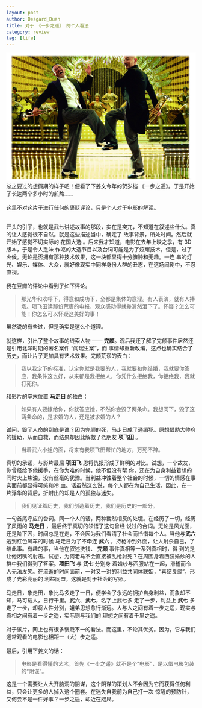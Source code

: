 ```yaml
---
layout: post
author: Desgard_Duan
title: 对于 《一步之遥》 的个人看法
category: review
tag: [life]
---
```

 ![img](/public/ach_img/2015-2-4-2.png ) 
总之要过的想假期的样子吧！便看了下姜文今年的贺岁档 《一步之遥》。于是开始了长达两个多小时的煎熬……<br /><br />
这里不对这片子进行任何的褒贬评论，只是个人对于电影的解读。<br /><br />
<!-- more -->
开头的引子，也就是武七讲述故事的那段，实在是突兀，不知道在叙述些什么。真的让人感觉很不自然。就是这些描述当中，确定了
故事背景，所处时间。然后就开始了感觉不切实际的 花国大选 。后来我才知道，电影在去年上映之季，有 3D 版本，于是令人乏味
作呕的大选节目以及台词可能是为了炫耀技术。但是，过了火候。无论是否拥有那种技术效果，这一块都显得十分臃肿和无趣。一连
串的灯光、娱乐、媒体、大众，就好像现实中同样身份人群的丑态，在这场闹剧中，不忍直视。<br /><br />
我在豆瓣的评论中看到了如下评论。

> 那光华和欢呼下，得意和成功下，全都是集体的意淫。有人表演，就有人捧场。项飞田读那份荒唐的电报，观众感动得就差潸然泪下了。怀疑？怎么可能！你怎么可以怀疑这美好的事！


虽然说的有些过，但是确实是这么个道理。<br /><br />
就这样，引出了整个故事的线索人物 —— **完颜**。观后我还了解了完颜事件居然还是引用北洋时期的著名案件 “阎瑞生案”，而
事情却重新改编，这点也确实结合了历史，而让片子更加具有艺术效果。完颜荒谬的表白：

> 我以我定下的标准，认定你就是我要的人，我就要和你结婚，我就要你答应，我条件这么好，从来都是我拒绝人，你凭什么拒绝我，你拒绝我，我就打死你。


和影片的卒末位置 **马走日** 的独白：
> 如果有人要嫁给你，你就答应她，不然你会毁了两条命。我想问下，毁了这两条命的，是求婚的人，还是被求婚的人？


试问，毁了人命的到底是谁？因为完颜的死，马走日成了通缉犯。原想借助大帅府的援助，从而自救，而结果却因此解救了老朋友
 **项飞田** 。
> 当着武六小姐的面，将来有我项飞田帮忙的地方，万死不辞。


真切的承诺，与影片最后 **项田飞** 恩将仇报形成了鲜明的对比。试想，一个故友，你曾经给予他援手，在你为难的时候，他不但没有帮
你，还在为自身利益着想的同时火上焦油，没有丝毫的犹豫。当利益冲蚀着整个社会的时候，一切的情感在事实面前都显得可笑和冷
血。话虽然这么说，每个人都在为自己生活。因此，在一片浮华的背后，折射出的却是人的孤独与迷失。
> 我们见证着历史，我们创造着历史，我们是历史的一部分。


一句首尾呼应的台词。同一个人的话，两种截然相反的处境。在经历了一切，经历了风雨的 **马走日** ，最后终于真切的领悟了这句曾经
说过的台词。无论是风光面，还是阶下囚，时间总是在走，不会因为我们看清了社会而怜惜每个人。当他与**武六**逃到红色风车的时候
马走日为了不牵连 **武六** ，持枪冲到外面，让人射杀自己，了结此事。有趣的事，当他在叙述洗钱、 **完颜** 事件真相等一系列真相时，得
到的是让他闭嘴的射击。试想，为何老马不会直接被乱枪射死？在周围身着西装婚纱的人群中我们得到了答案。**项田飞** 与 **武七** 分别身
着婚纱与西服站在一起，滑稽而令人无法发笑。在流逝的时间面前，一对又一对的利益共同体联姻，“喜结良缘”，形成了光彩亮丽的
利益同盟，这就是对于社会的写照。<br /><br />
马走日，象走田，象比马多走了一日，便学会了永远的拥护自身利益，而象却不知，马可载人，日行千里。**武六**、**武七**，名字上武七多
走了一步，利益上 **武七** 多走了一步，却将人性分别，姐弟思想愈行渐远。人与人之间有着一步之遥，现实与真相之间有着一步之遥，实际则与我们的
理想之间有着千里之遥。<br /><br />
对于该片，网上也有很多褒贬不一的看法。而这里，不论其优劣。因为，它与我们通常观看的电影也相距一（大）步之遥。<br /><br />
最后，引用下姜文的话：
> 电影是看得懂的艺术，首先《一步之遥》就不是个“电影”，是以借电影包装的“阴谋”。


这是一个需要让人大开脑洞的阴谋，这个阴谋的策划人不会因为它而获得任何利益，只会让更多的人掉入这个圈套。在迷失自我前为自己打一次
惊醒的预防针，又何尝不是一件好事？一步之遥，却近在咫尺。<br />